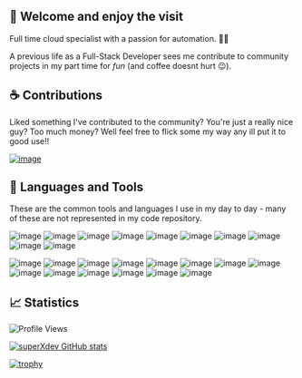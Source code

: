 ## 👋 Welcome and enjoy the visit

Full time cloud specialist with a passion for automation. 👨‍💻

A previous life as a Full-Stack Developer sees me contribute to community projects in my part time for *fun* (and coffee doesnt hurt 😉).


## ☕ Contributions
Liked something I've contributed to the community? You're just a really nice guy? Too much money? Well feel free to flick some my way any ill put it to good use!!

[![image](https://img.shields.io/badge/Buy_Me_A_Coffee-FFDD00?style=for-the-badge&logo=buy-me-a-coffee&logoColor=black)](https://www.buymeacoffee.com/kingy444)
<!--
![image](https://img.shields.io/badge/apple%20pay-007AFF?style=for-the-badge&logo=apple%20pay&logoColor=white)
![image](https://img.shields.io/badge/PayPal-00457C?style=for-the-badge&logo=paypal&logoColor=white)
-->


## 💼  Languages and Tools

These are the common tools and languages I use in my day to day - many of these are not represented in my code repository.

![image](https://img.shields.io/badge/powershell-5391FE?style=for-the-badge&logo=powershell&logoColor=white)
![image](https://img.shields.io/badge/Visual_Studio_Code-0078D4?style=for-the-badge&logo=visual%20studio%20code&logoColor=white)
![image](https://img.shields.io/badge/Azure_DevOps-0078D7?style=for-the-badge&logo=azure-devops&logoColor=white)
![image](https://img.shields.io/badge/Docker-2CA5E0?style=for-the-badge&logo=docker&logoColor=white)
![image](https://img.shields.io/badge/Node--Red-8F0000?style=for-the-badge&logo=nodered&logoColor=white)
![image](https://img.shields.io/badge/GIT-E44C30?style=for-the-badge&logo=git&logoColor=white)
![image](https://img.shields.io/badge/github-%23121011.svg?style=for-the-badge&logo=github&logoColor=white)
![image](https://img.shields.io/badge/MySQL-005C84?style=for-the-badge&logo=mysql&logoColor=white)
![image](https://img.shields.io/badge/MariaDB-003545?style=for-the-badge&logo=mariadb&logoColor=white)
![image](https://img.shields.io/badge/Microsoft%20SQL%20Server-CC2927?style=for-the-badge&logo=microsoft%20sql%20server&logoColor=white)

![image](https://img.shields.io/badge/C-00599C?style=for-the-badge&logo=c&logoColor=white)
![image](https://img.shields.io/badge/C%23-239120?style=for-the-badge&logo=csharp&logoColor=white)
![image](https://img.shields.io/badge/C%2B%2B-00599C?style=for-the-badge&logo=c%2B%2B&logoColor=white)
![image](https://img.shields.io/badge/CSS3-1572B6?style=for-the-badge&logo=css3&logoColor=white)
![image](https://img.shields.io/badge/HTML5-E34F26?style=for-the-badge&logo=html5&logoColor=white)
![image](https://img.shields.io/badge/JavaScript-323330?style=for-the-badge&logo=javascript&logoColor=F7DF1E)
![image](https://img.shields.io/badge/json-5E5C5C?style=for-the-badge&logo=json&logoColor=white)
![image](https://img.shields.io/badge/PHP-777BB4?style=for-the-badge&logo=php&logoColor=white)
![image](https://img.shields.io/badge/Python-FFD43B?style=for-the-badge&logo=python&logoColor=blue)
![image](https://img.shields.io/badge/.NET-512BD4?style=for-the-badge&logo=dotnet&logoColor=white)
![image](https://img.shields.io/badge/Bootstrap-563D7C?style=for-the-badge&logo=bootstrap&logoColor=white)
![image](https://img.shields.io/badge/Chart%20js-FF6384?style=for-the-badge&logo=chartdotjs&logoColor=white)
![image](https://img.shields.io/badge/jQuery-0769AD?style=for-the-badge&logo=jquery&logoColor=white)
![image](https://img.shields.io/badge/JWT-000000?style=for-the-badge&logo=JSON%20web%20tokens&logoColor=white)



## 📈 Statistics

![Profile Views](https://komarev.com/ghpvc/?username=kingy444&color=blue&style=for-the-badge)
<!--
![Visitor Count](https://profile-counter.glitch.me/kingy444/count.svg)
-->

[![superXdev GitHub stats](https://github-readme-stats.vercel.app/api?username=kingy444)](https://github.com/kingy444/github-readme-stats)

<!--
https://github.com/nikhil-shuklaa/Cool-GitHub-Profile-README
https://github.com/ryo-ma/github-profile-trophy
-->
[![trophy](https://github-profile-trophy.vercel.app/?username=kingy444&margin-w=5&margin-h=5&column=5)](https://github.com/kingy444/github-profile-trophy)


<!--
**kingy444/kingy444** is a ✨ _special_ ✨ repository because its `README.md` (this file) appears on your GitHub profile.
https://github.com/alexandresanlim/Badges4-README.md-Profile?tab=readme-ov-file#how-to-use
Here are some ideas to get you started:

- 🔭 I’m currently working on ...
- 🌱 I’m currently learning ...
- 👯 I’m looking to collaborate on ...
- 🤔 I’m looking for help with ...
- 💬 Ask me about ...
- 📫 How to reach me: ...
- 😄 Pronouns: ...
- ⚡ Fun fact: ...
-->
